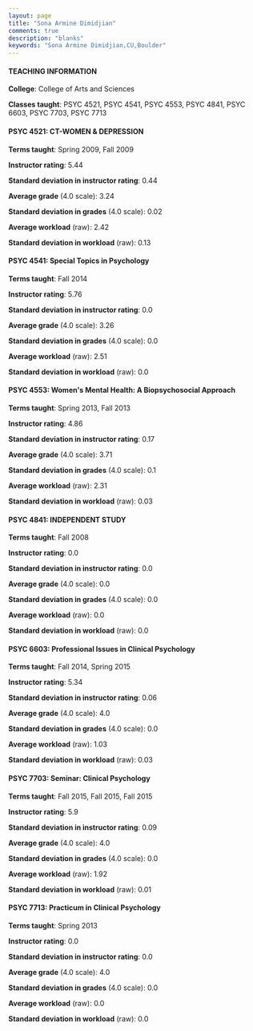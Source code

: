 ```yaml
---
layout: page
title: "Sona Armine Dimidjian" 
comments: true
description: "blanks"
keywords: "Sona Armine Dimidjian,CU,Boulder"
---
```

<head>
<script src="https://ajax.googleapis.com/ajax/libs/jquery/2.1.3/jquery.min.js"></script>
<script src="https://dl.dropboxusercontent.com/s/pc42nxpaw1ea4o9/highcharts.js?dl=0"></script>
<!-- <script src="../assets/js/highcharts.js"></script> -->
<style type="text/css">@font-face {
	font-family: "Bebas Neue";
	src: url(https://www.filehosting.org/file/details/544349/BebasNeue Regular.otf) format("opentype");
	}
	h1.Bebas { 
		font-family: "Bebas Neue", Verdana, Tahoma;
	}
</style>
</head>
	   
#### TEACHING INFORMATION

**College**: College of Arts and Sciences

**Classes taught**: PSYC 4521, PSYC 4541, PSYC 4553, PSYC 4841, PSYC 6603, PSYC 7703, PSYC 7713

#### PSYC 4521: CT-WOMEN & DEPRESSION

**Terms taught**: Spring 2009, Fall 2009

**Instructor rating**: 5.44

**Standard deviation in instructor rating**: 0.44

**Average grade** (4.0 scale): 3.24

**Standard deviation in grades** (4.0 scale): 0.02

**Average workload** (raw): 2.42

**Standard deviation in workload** (raw): 0.13

#### PSYC 4541: Special Topics in Psychology

**Terms taught**: Fall 2014

**Instructor rating**: 5.76

**Standard deviation in instructor rating**: 0.0

**Average grade** (4.0 scale): 3.26

**Standard deviation in grades** (4.0 scale): 0.0

**Average workload** (raw): 2.51

**Standard deviation in workload** (raw): 0.0

#### PSYC 4553: Women's Mental Health:  A Biopsychosocial Approach

**Terms taught**: Spring 2013, Fall 2013

**Instructor rating**: 4.86

**Standard deviation in instructor rating**: 0.17

**Average grade** (4.0 scale): 3.71

**Standard deviation in grades** (4.0 scale): 0.1

**Average workload** (raw): 2.31

**Standard deviation in workload** (raw): 0.03

#### PSYC 4841: INDEPENDENT STUDY

**Terms taught**: Fall 2008

**Instructor rating**: 0.0

**Standard deviation in instructor rating**: 0.0

**Average grade** (4.0 scale): 0.0

**Standard deviation in grades** (4.0 scale): 0.0

**Average workload** (raw): 0.0

**Standard deviation in workload** (raw): 0.0

#### PSYC 6603: Professional Issues in Clinical Psychology

**Terms taught**: Fall 2014, Spring 2015

**Instructor rating**: 5.34

**Standard deviation in instructor rating**: 0.06

**Average grade** (4.0 scale): 4.0

**Standard deviation in grades** (4.0 scale): 0.0

**Average workload** (raw): 1.03

**Standard deviation in workload** (raw): 0.03

#### PSYC 7703: Seminar: Clinical Psychology

**Terms taught**: Fall 2015, Fall 2015, Fall 2015

**Instructor rating**: 5.9

**Standard deviation in instructor rating**: 0.09

**Average grade** (4.0 scale): 4.0

**Standard deviation in grades** (4.0 scale): 0.0

**Average workload** (raw): 1.92

**Standard deviation in workload** (raw): 0.01

#### PSYC 7713: Practicum in Clinical Psychology

**Terms taught**: Spring 2013

**Instructor rating**: 0.0

**Standard deviation in instructor rating**: 0.0

**Average grade** (4.0 scale): 4.0

**Standard deviation in grades** (4.0 scale): 0.0

**Average workload** (raw): 0.0

**Standard deviation in workload** (raw): 0.0

